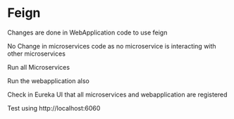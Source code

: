 # Feign

Changes are done in WebApplication code to use feign

No Change in microservices code as no microservice is interacting with other microservices

Run all Microservices

Run the webapplication also

Check in Eureka UI that all microservices and webapplication are registered

Test using http://localhost:6060
